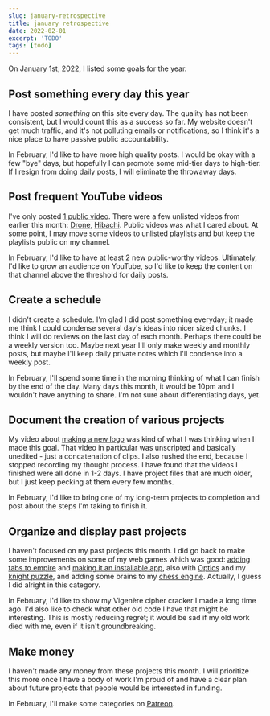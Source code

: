 ```yaml
---
slug: january-retrospective
title: january retrospective
date: 2022-02-01
excerpt: 'TODO'
tags: [todo]
---
```


On January 1st, 2022, I listed some goals for the year.

## Post something every day this year

I have posted _something_ on this site every day. The quality has not been consistent, but I would count this as a success so far. My website doesn't get much traffic, and it's not polluting emails or notifications, so I think it's a nice place to have passive public accountability.

In February, I'd like to have more high quality posts. I would be okay with a few "bye" days, but hopefully I can promote some mid-tier days to high-tier. If I resign from doing daily posts, I will eliminate the throwaway days.

## Post frequent YouTube videos

I've only posted [1 public video](https://www.youtube.com/watch?v=obydiUba5ow). There were a few unlisted videos from earlier this month: [Drone](https://site.ihtfy.com/winter-drone/), [Hibachi](https://site.ihtfy.com/hibachi/). Public videos was what I cared about. At some point, I may move some videos to unlisted playlists and but keep the playlists public on my channel.

In February, I'd like to have at least 2 new public-worthy videos. Ultimately, I'd like to grow an audience on YouTube, so I'd like to keep the content on that channel above the threshold for daily posts.

## Create a schedule

I didn't create a schedule. I'm glad I did post something everyday; it made me think I could condense several day's ideas into nicer sized chunks. I think I will do reviews on the last day of each month. Perhaps there could be a weekly version too. Maybe next year I'll only make weekly and monthly posts, but maybe I'll keep daily private notes which I'll condense into a weekly post.

In February, I'll spend some time in the morning thinking of what I can finish by the end of the day. Many days this month, it would be 10pm and I wouldn't have anything to share. I'm not sure about differentiating days, yet.

## Document the creation of various projects

My video about [making a new logo](https://site.ihtfy.com/logo/) was kind of what I was thinking when I made this goal. That video in particular was unscripted and basically unedited - just a concatenation of clips. I also rushed the end, because I stopped recording my thought process. I have found that the videos I finished were all done in 1-2 days. I have project files that are much older, but I just keep pecking at them every few months.

In February, I'd like to bring one of my long-term projects to completion and post about the steps I'm taking to finish it.

## Organize and display past projects

I haven't focused on my past projects this month. I did go back to make some improvements on some of my web games which was good: [adding tabs to empire](https://site.ihtfy.com/tabs/) and [making it an installable app](https://site.ihtfy.com/standalone/), also with [Optics](https://site.ihtfy.com/offline/) and my [knight puzzle](https://site.ihtfy.com/pwa/), and adding some brains to my [chess engine](https://site.ihtfy.com/chess-engine/). Actually, I guess I did alright in this category.

In February, I'd like to show my Vigenère cipher cracker I made a long time ago. I'd also like to check what other old code I have that might be interesting. This is mostly reducing regret; it would be sad if my old work died with me, even if it isn't groundbreaking.

## Make money

I haven't made any money from these projects this month. I will prioritize this more once I have a body of work I'm proud of and have a clear plan about future projects that people would be interested in funding.

In February, I'll make some categories on [Patreon](https://www.patreon.com/IHTFY).
